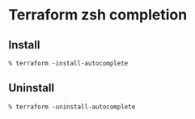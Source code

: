 # Terraform zsh completion

## Install
```console
% terraform -install-autocomplete
```

## Uninstall
```console
% terraform -uninstall-autocomplete
```
